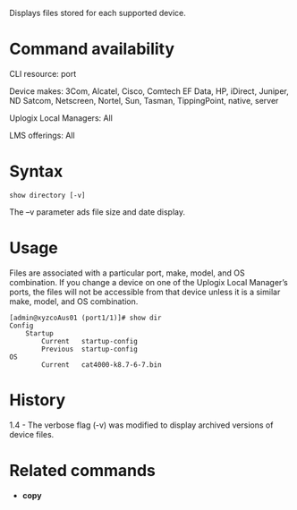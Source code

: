 <!-- 5.4 -->

Displays files stored for each supported device.

# Command availability

CLI resource: port

Device makes: 3Com, Alcatel, Cisco, Comtech EF Data, HP, iDirect, Juniper, ND Satcom, Netscreen, Nortel, Sun, Tasman, TippingPoint, native, server

Uplogix Local Managers: All

LMS offerings: All

# Syntax 

```
show directory [-v]
```

The –v parameter ads file size and date display.

# Usage 

Files are associated with a particular port, make, model, and OS combination. If you change a device on one of the Uplogix Local Manager’s ports, the files will not be accessible from that device unless it is a similar make, model, and OS combination.

```
[admin@xyzcoAus01 (port1/1)]# show dir
Config
    Startup
        Current   startup-config
        Previous  startup-config
OS
        Current   cat4000-k8.7-6-7.bin
```

# History 

1.4 - The verbose flag (-v) was modified to display archived versions of device files.

# Related commands 

- **copy**
